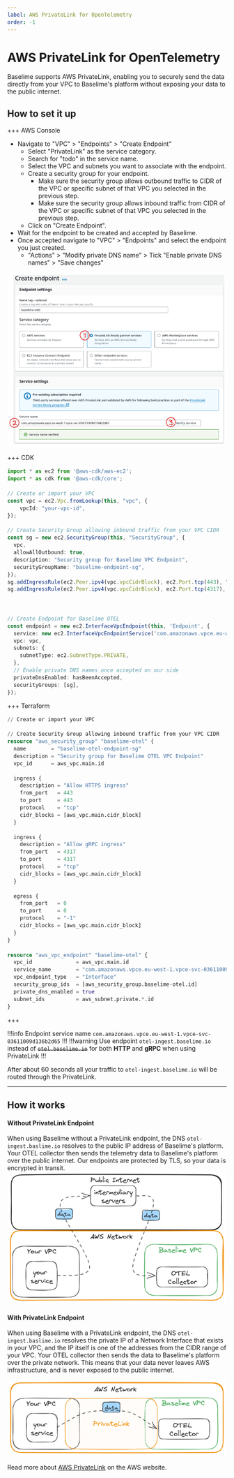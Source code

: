 ```yaml
---
label: AWS PrivateLink for OpenTelemetry
order: -1
---
```


# AWS PrivateLink for OpenTelemetry

Baselime supports AWS PrivateLink, enabling you to securely send the data directly from your VPC to Baselime's platform without exposing your data to the public internet.

## How to set it up
+++ AWS Console
* Navigate to "VPC" > "Endpoints" > "Create Endpoint"
  * Select "PrivateLink" as the service category.
  * Search for "todo" in the service name.
  * Select the VPC and subnets you want to associate with the endpoint.
  * Create a security group for your endpoint.
    * Make sure the security group allows outbound traffic to CIDR of the VPC or specific subnet of that VPC you selected in the previous step.
    * Make sure the security group allows inbound traffic from CIDR of the VPC or specific subnet of that VPC you selected in the previous step.
  * Click on "Create Endpoint".
* Wait for the endpoint to be created and accepted by Baselime.
* Once accepted navigate to "VPC" > "Endpoints" and select the endpoint you just created.
  * "Actions" > "Modify private DNS name" > Tick "Enable private DNS names" > "Save changes"


![Creating VPC Endpoint](../../../assets/images/illustrations/sending-data/privateLink/private_link_console_1.png)

+++ CDK
```typescript
import * as ec2 from '@aws-cdk/aws-ec2';
import * as cdk from '@aws-cdk/core';

// Create or import your VPC
const vpc = ec2.Vpc.fromLookup(this, "vpc", {
    vpcId: "your-vpc-id",
});

// Create Security Group allowing inbound traffic from your VPC CIDR
const sg = new ec2.SecurityGroup(this, "SecurityGroup", {
  vpc,
  allowAllOutbound: true,
  description: "Security group for Baselime VPC Endpoint",
  securityGroupName: "baselime-endpoint-sg",
});
sg.addIngressRule(ec2.Peer.ipv4(vpc.vpcCidrBlock), ec2.Port.tcp(443), "Allow HTTPS ingress");
sg.addIngressRule(ec2.Peer.ipv4(vpc.vpcCidrBlock), ec2.Port.tcp(4317), "Allow gRPC ingress");



// Create Endpoint for Baselime OTEL
const endpoint = new ec2.InterfaceVpcEndpoint(this, 'Endpoint', {
  service: new ec2.InterfaceVpcEndpointService('com.amazonaws.vpce.eu-west-1.vpce-svc-03611009d136b2d65', 443),
  vpc: vpc,
  subnets: {
    subnetType: ec2.SubnetType.PRIVATE,
  },
  // Enable private DNS names once accepted on our side
  privateDnsEnabled: hasBeenAccepted,
  securityGroups: [sg],
});
```

+++ Terraform
```terraform
// Create or import your VPC

// Create Security Group allowing inbound traffic from your VPC CIDR
resource "aws_security_group" "baselime-otel" {
  name        = "baselime-otel-endpoint-sg"
  description = "Security group for Baselime OTEL VPC Endpoint"
  vpc_id      = aws_vpc.main.id

  ingress {
    description = "Allow HTTPS ingress"
    from_port   = 443
    to_port     = 443
    protocol    = "tcp"
    cidr_blocks = [aws_vpc.main.cidr_block]
  }

  ingress {
    description = "Allow gRPC ingress"
    from_port   = 4317
    to_port     = 4317
    protocol    = "tcp"
    cidr_blocks = [aws_vpc.main.cidr_block]
  }

  egress {
    from_port   = 0
    to_port     = 0
    protocol    = "-1"
    cidr_blocks = [aws_vpc.main.cidr_block]
  }
}

resource "aws_vpc_endpoint" "baselime-otel" {
  vpc_id              = aws_vpc.main.id
  service_name        = "com.amazonaws.vpce.eu-west-1.vpce-svc-03611009d136b2d65"
  vpc_endpoint_type   = "Interface"
  security_group_ids  = [aws_security_group.baselime-otel.id]
  private_dns_enabled = true
  subnet_ids          = aws_subnet.private.*.id
}
```
+++

!!!info
Endpoint service name `com.amazonaws.vpce.eu-west-1.vpce-svc-03611009d136b2d65`
!!!
!!!warning
Use endpoint `otel-ingest.baselime.io` instead of ~~`otel.baselime.io`~~ for both **HTTP** and **gRPC** when using PrivateLink
!!!

After about 60 seconds all your traffic to `otel-ingest.baselime.io` will be routed through the PrivateLink.

---

## How it works

#### Without PrivateLink Endpoint
When using Baselime without a PrivateLink endpoint, the DNS `otel-ingest.baslime.io` resolves to the public
IP address of Baselime's platform. Your OTEL collector then sends the telemetry data to Baselime's platform
over the public internet. Our endpoints are protected by TLS, so your data is encrypted in transit.
![Sending data without PrivateLink](../../../assets/images/illustrations/sending-data/privateLink/without_private_link.png)

#### With PrivateLink Endpoint
When using Baselime with a PrivateLink endpoint, the DNS `otel-ingest.baslime.io` resolves the private IP of a Network
Interface that exists in your VPC, and the IP itself is one of the addresses from the CIDR range of your VPC. Your OTEL collector
then sends the data to Baselime's platform over the private network. This means that your data never leaves AWS
infrastructure, and is never exposed to the public internet.

![Sending data with PrivateLink](../../../assets/images/illustrations/sending-data/privateLink/with_private_link.png)

Read more about [AWS PrivateLink](https://aws.amazon.com/privatelink/) on the AWS website.
